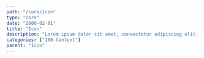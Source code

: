 ```yaml
---
path: "/core/icon"
type: "core"
date: "2000-02-01"
title: "Icon"
description: "Lorem ipsum dolor sit amet, consectetur adipiscing elit. Nunc tempus laoreet leo sit amet iaculis."
categories: ["100-Content"]
parent: "Icon"
---
```

